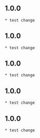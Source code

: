 ## 1.0.0

	* test change

## 1.0.0

	* test change

## 1.0.0

	* test change

## 1.0.0

	* test change

## 1.0.0

	* test change

